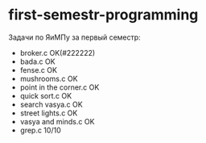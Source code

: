 # first-semestr-programming

Задачи по ЯиМПу за первый семестр:
  * broker.c                   OK(#222222)		   
  * bada.c                     OK
  * fense.c                    OK       
  * mushrooms.c                OK 
  * point in the corner.c      OK
  * quick sort.c               OK
  * search vasya.c             OK
  * street lights.c            OK
  * vasya and minds.c          OK
  * grep.c                  10/10
  
